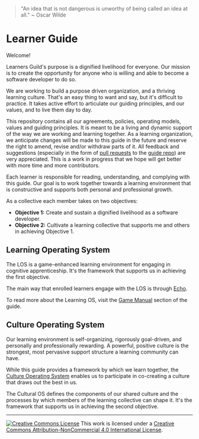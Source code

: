 > "An idea that is not dangerous is unworthy of being called an idea at all." ~ Oscar Wilde

# Learner Guide

Welcome!

Learners Guild's purpose is a dignified livelihood for everyone. Our mission is to  create the opportunity  for anyone who is willing and able to become a software developer to do so.

We are working to build a purpose driven organization, and a thriving learning culture. That's an easy thing to want and say, but it's difficult to practice. It takes active effort to articulate our guiding principles, and our values, and to live them day to day.

This repository contains all our agreements, policies, operating models, values and guiding principles. It is meant to be a living and dynamic support of the way we are working and learning together. As a learning organization, we anticipate changes will be made to this guide in the future and reserve the right to amend, revise and/or withdraw parts of it. All feedback and suggestions (especially in the form of [pull requests](https://help.github.com/articles/creating-a-pull-request/) to the [guide repo](https://github.com/LearnersGuild/guide)) are very appreciated. This is a work in progress that we hope will get better with more time and more contributors.

Each learner is responsible for reading, understanding, and complying with this guide. Our goal is to work together towards a learning environment that is constructive and supports both personal and professional growth.

As a collective each member takes on two objectives:

- **Objective 1:** Create and sustain a dignified livelihood as a software developer.
- **Objective 2:** Cultivate a learning collective that supports me and others in achieving Objective 1.


## Learning Operating System

The LOS is a game-enhanced learning environment for engaging in cognitive apprenticeship. It's the framework that supports us in achieving the first objective.

The main way that enrolled learners engage with the LOS is through [Echo](http://echo.learnersguild.org).

To read more about the Learning OS, visit the [Game Manual](./Game_Manual/README.md) section of the guide.

## Culture Operating System

Our learning environment is self-organizing, rigorously goal-driven, and personally and professionally rewarding. A powerful, positive culture is the strongest, most pervasive support structure a learning community can have.

While this guide provides a framework by which we learn together, the [Culture Operating System](http://cos.learnersguild.org) enables us to participate in co-creating a culture that draws out the best in us.

The Cultural OS defines the components of our shared culture and the processes by which members of the learning collective  can shape it. It's the framework that supports us in achieving the second objective.

---


[![Creative Commons License](https://i.creativecommons.org/l/by-nc/4.0/88x31.png)](http://creativecommons.org/licenses/by-nc/4.0/)
This work is licensed under a [Creative Commons Attribution-NonCommercial 4.0 International License](http://creativecommons.org/licenses/by-nc/4.0/).
